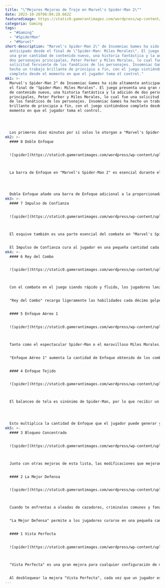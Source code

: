 ```yaml
---
title: "\"Mejores Mejoras de Traje en Marvel's Spider-Man 2\""
date: 2023-10-26T06:04:28.662Z
featuredimage: https://static0.gamerantimages.com/wordpress/wp-content/uploads/2023/01/marvels_spiderman2_artistcredit.jpeg?q=50&fit=contain&w=1140&h=&dpr=1.5
categoria: Gaming
tags:
  - "#Gaming"
  - "#SpiderMan"
  - "#Marvel"
short-description: "Marvel's Spider-Man 2\" de Insomniac Games ha sido altamente
  anticipado desde el final de \"Spider-Man: Miles Morales\". El juego presenta
  una gran cantidad de contenido nuevo, una historia fantástica y la adición de
  dos personajes principales, Peter Parker y Miles Morales, lo cual fue una
  solicitud ferviente de los fanáticos de los personajes. Insomniac Games ha
  hecho un trabajo brillante de principio a fin, con el juego sintiéndose
  completo desde el momento en que el jugador toma el control."
mk1: >-
  Marvel's Spider-Man 2" de Insomniac Games ha sido altamente anticipado desde
  el final de "Spider-Man: Miles Morales". El juego presenta una gran cantidad
  de contenido nuevo, una historia fantástica y la adición de dos personajes
  principales, Peter Parker y Miles Morales, lo cual fue una solicitud ferviente
  de los fanáticos de los personajes. Insomniac Games ha hecho un trabajo
  brillante de principio a fin, con el juego sintiéndose completo desde el
  momento en que el jugador toma el control.




  Los primeros diez minutos por sí solos le otorgan a "Marvel's Spider-Man 2" una calificación destacada por una pelea inmersiva y desafiante contra Sandman. El juego tiene una jugabilidad excelente que es fluida y fácil de aprender. Junto con los movimientos básicos de cada personaje, ambos tienen rutas de mejora para sus habilidades de combate, tecnología y trajes. Sin embargo, a diferencia de los juegos anteriores, las mejoras de traje se han integrado en un solo árbol llamado "Tecnología del Traje". Con una gran cantidad de habilidades para elegir, aquí tienes algunas de las mejores mejoras de Tecnología del Traje que debes obtener en "Marvel's Spider-Man 2".
mk2: >-
  #### 8 Doble Enfoque


  ![spider](https://static0.gamerantimages.com/wordpress/wp-content/uploads/2023/10/double-focus-entry-image.jpg?q=50&fit=crop&w=1500&dpr=1.5 "spider")



  La barra de Enfoque en "Marvel's Spider-Man 2" es esencial durante el combate con los diferentes tipos de enemigos del juego. El Enfoque desbloquea una serie de opciones que permiten a los jugadores gestionar mejor a los enemigos difíciles de derrotar y curarse para mantenerse con vida.




  Doble Enfoque añade una barra de Enfoque adicional a la proporcionada por defecto en el juego. Además, esta mejora también desbloquea la capacidad de usar dos Barras de Enfoque para realizar una eliminación de un enemigo "Brute", que puede ser intimidante si se le deja sin control.
mk3: >-
  #### 7 Impulso de Confianza


  ![spider](https://static0.gamerantimages.com/wordpress/wp-content/uploads/2023/10/confidence-boost-entry-image.jpg?q=50&fit=crop&w=1500&dpr=1.5 "spider")



  El esquive también es una parte esencial del combate en "Marvel's Spider-Man 2" y es una de las pocas formas de lidiar con enemigos a distancia o enemigos que se lanzan contra ti. El Impulso de Confianza es una gran mejora porque beneficia a los jugadores que hacen esquivas perfectas, recompensándolos por sus reflejos rápidos.


  El Impulso de Confianza cura al jugador en una pequeña cantidad cada vez que realizan una esquiva perfecta. Esto se vuelve excepcionalmente útil debido al gran número de enemigos presentes que obligarán a los jugadores a esquivar constantemente.
mk4: >-
  #### 6 Rey del Combo


  ![spider](https://static0.gamerantimages.com/wordpress/wp-content/uploads/2023/10/combo-king-entry-image.jpg?q=50&fit=crop&w=1500&dpr=1.5 "spider")



  Con el combate en el juego siendo rápido y fluido, los jugadores lanzarán una ráfaga de golpes contra un solo enemigo y se moverán rápidamente en el aire para atacar al siguiente objetivo. La velocidad y el Enfoque del combate hacen que la mejora "Rey del Combo" sea una excelente adición que promueve el estilo de juego de pelea.


  "Rey del Combo" recarga ligeramente las habilidades cada décimo golpe en un combo. Aunque al principio, diez golpes pueden parecer una cifra alta, con los combos de suelo y aire, este mod se activará con frecuencia y será bien recibido por la mayoría de los jugadores.


  #### 5 Enfoque Aéreo 1


  ![spider](https://static0.gamerantimages.com/wordpress/wp-content/uploads/2023/10/aerial-focus-entry-image.jpg?q=50&fit=crop&w=1500&dpr=1.5 "spider")



  Tanto como el espectacular Spider-Man o el maravilloso Miles Morales, los jugadores eventualmente se elevarán en el aire y abrumarán por completo a los objetivos como un pez fuera del agua con puñetazos, patadas y balanceos de tela. El "Enfoque Aéreo 1" recompensa a los jugadores por realizar combos en el aire y mantenerse en el aire el mayor tiempo posible.


  "Enfoque Aéreo 1" aumenta la cantidad de Enfoque obtenido de los combos en el aire en una cantidad considerable, lo que da aún más razones para lanzar un objetivo o centrarse en un objetivo en vuelo.


  #### 4 Enfoque Tejido


  ![spider](https://static0.gamerantimages.com/wordpress/wp-content/uploads/2023/10/webbed-focus-entry-image.jpg?q=50&fit=crop&w=1500&dpr=1.5 "spider")



  El balanceo de tela es sinónimo de Spider-Man, por lo que recibir un bono por luchar contra oponentes que han sido atrapados en telarañas es algo lógico. La mejora "Enfoque Tejido" otorga una cantidad moderada de energía de Enfoque al atacar a enemigos que han sido atrapados en telarañas por los Disparos de Telaraña o por uno de los varios dispositivos a disposición de Peter y Miles.




  Esto multiplica la cantidad de Enfoque que el jugador puede generar y mejora la frecuencia con la que pueden realizar eliminaciones y curarse.
mk5: >-
  #### 3 Bloqueo Concentrado


  ![spider](https://static0.gamerantimages.com/wordpress/wp-content/uploads/2023/10/focused-parry-entry-image.jpg?q=50&fit=crop&w=1500&dpr=1.5 "spider")



  Junto con otras mejoras de esta lista, las modificaciones que mejoran la generación de energía de Enfoque son esenciales en la jugabilidad de "Marvel's Spider-Man 2". Una de las nuevas opciones de jugabilidad en "Marvel's Spider-Man 2" es la función de bloqueo, que es la única forma de lidiar con los ataques imbloqueables de algunos enemigos. "Bloqueo Concentrado" es una mejora que recompensa a los jugadores cuando interrumpen a los enemigos al bloquear sus ataques, otorgando un mayor Enfoque.


  #### 2 La Mejor Defensa


  ![spider](https://static0.gamerantimages.com/wordpress/wp-content/uploads/2023/10/the-best-defense-entry-image.jpg?q=50&fit=crop&w=1500&dpr=1.5 "spider")



  Cuando te enfrentas a oleadas de cazadores, criminales comunes y fanáticos insanos, es posible que estés ansioso por obtener un aumento de salud pero no tengas suficiente enfoque para hacerlo. Una excelente manera de obtener una ventaja en el departamento de curación es mediante la mejora "La Mejor Defensa".


  "La Mejor Defensa" permite a los jugadores curarse en una pequeña cantidad al realizar un combo de diez golpes. Esto será fácil de lograr siempre y cuando los jugadores se mantengan ágiles durante el combate. Este mod también funciona bien con cualquiera de los mods que generan enfoque en el juego.


  #### 1 Vista Perfecta


  ![spider](https://static0.gamerantimages.com/wordpress/wp-content/uploads/2023/10/perfect-sight-entry-image.jpg?q=50&fit=crop&w=1500&dpr=1.5 "spider")



  "Vista Perfecta" es una gran mejora para cualquier configuración de mejoras debido a su valiosa función de última oportunidad. Para los jugadores que necesitan una ventaja o no son tan rápidos en la respuesta, "Vista Perfecta" otorga una breve ventana para evitar daño.


  Al desbloquear la mejora "Vista Perfecta", cada vez que un jugador esté a punto de recibir daño fatal, el tiempo se ralentizará y les permitirá realizar una esquiva perfecta. Esta es una gran mejora para desbloquear y combinar con el mod "Impulso de Confianza".
---
```

